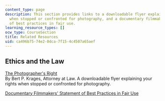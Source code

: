 ```yaml
---
content_type: page
description: This section provides links to a downloadable flyer explaining your rights
  when stopped or confronted for photography, and a documentary filmmakers' statement
  of best practices in fair use.
learning_resource_types: []
ocw_type: CourseSection
title: Related Resources
uid: ca496b75-74e2-0dca-7f15-4c4507a65aef
---
```


Ethics and the Law
------------------

[The Photographer's Right](http://www.krages.com/phoright.htm)  
By Bert P. Krages, Attorney at Law. A downloadable flyer explaining your rights when stopped or confronted for photography.

[Documentary Filmmakers' Statement of Best Practices in Fair Use](https://www.researchgate.net/publication/236816176_Documentary_filmmakers'_statement_of_Best_Practices_in_Fair_Use
)
